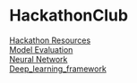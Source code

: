 # HackathonClub
[Hackathon Resources](https://drive.google.com/drive/folders/16FCeoI-0HFM57n8CVVQ9iNRO9BT-ZnQn?usp=share_link)  
[Model Evaluation](https://drive.google.com/file/d/1rthA5MWMZzMl_eQxm5VlEoppmmA6AWGn/view?usp=share_link)  
[Neural Network](https://drive.google.com/file/d/1gzbeRzMkE9MDeon8H8i0J-aQRTufVE9g/view?usp=share_link)  
[Deep_learning_framework](https://drive.google.com/file/d/1XM-_fgJM6JlKXYDPSGYXDOPrSklYYCwF/view?usp=share_link)  
